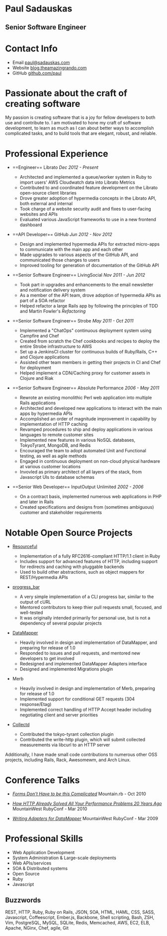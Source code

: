 # Paul Sadauskas
## Senior Software Engineer

# Contact Info

 * Email   [paul@sadauskas.com][email]
 * Website [blog.theamazingrando.com][blog]
 * GitHub  [github.com/paul][github]

# Passionate about the craft of creating software

My passion is creating software that is a joy for fellow developers to both use and contribute to.  I am motivated to
hone my craft of software development, to learn as much as I can about better ways to accomplish complicated tasks, and
to build tools that are elegant, robust, and reliable.

# Professional Experience

 * ==Engineer==
   Librato
   *Dec 2012 - Present*
   * Architected and implemented a queue/worker system in Ruby to import users' AWS Cloudwatch data into Librato Metrics
   * Contributed to and coordinated feature development on the Librato open-source client libraries
   * Drove greater adoption of hypermedia concepts in the Librato API, both external and internal
   * Took charge of a website security audit and fixes to user-facing websites and APIs
   * Evaluated various JavaScript frameworks to use in a new frontend dashboard

 * ==API Developer==
   GitHub
   *Jun 2012 - Nov 2012*
   * Design and implemented hypermedia APIs for extracted micro-apps to communicate with the main app and each other
   * Made upgrades to various aspects of the GitHub API, and communicated those changes to users
   * Improved tooling for generation of documentation of the GitHub API

 * ==Senior Software Engineer==
   LivingSocial
   *Nov 2011 - Jun 2012*
   * Took part in upgrades and enhancements to the email newsletter and notification delivery system
   * As a member of the API team, drove adoption of hypermedia APIs as part of a SOA refactor
   * Helped refactor a large Rails app by following the principles of TDD and Martin Fowler's *Refactoring*

 * ==Senior Software Engineer==
   Strobe
   *May 2011 - Oct 2011*
   * Implemented a "ChatOps" continuous deployment system using Campfire and Chef
   * Created from scratch the Chef cookbooks and recipes to deploy the entire Strobe infrastructure to AWS
   * Set up a JenkinsCI cluster for continuous builds of Ruby/Rails, C++ and Clojure applications
   * Assisted other team members in getting their projects in CI and Chef for deployment
   * Helped implement a CDN/Caching proxy for customer assets in Clojure and Riak

 * ==Senior Software Engineer==
   Absolute Performance
   *2006 - May 2011*
   * Rewrote an existing monolithic Perl web application into multiple Rails applications
   * Architected and developed new applications to interact with the main apps by hypermedia APIs
   * Accomplished an order of magnitude improvement in capability by implementation of HTTP caching
   * Revamped procedures to ship and deploy applications in various languages to remote customer sites
   * Implemented new features in various NoSQL databases, TokyoTyrant, MongoDB, and Redis
   * Encouraged the team to adopt automated Unit and Functional testing, as well as agile methods
   * Engaged in continuous deployment on non-cloud physical hardware at various customer locations
   * Invovled as primary architect of all layers of the stack, from Javascript UIs to database schemas

 * ==Senior Web Developer==
   InputOutput Unlimited
   *2002 - 2006*
   * On a contract basis, implemented numerous web applications in PHP and later in Rails
   * Created specifications and designs from (sometimes ambiguous) customer and stakeholder requirements

# Notable Open Source Projects

 * [Resourceful][resourceful]
   * Implementation of a fully RFC2616-compliant HTTP/1.1 client in Ruby
   * Includes support for advanced features of HTTP, including support for redirects and caching with pluggable backends
   * Used to build other abstractions, such as object mappers for REST/Hypermedia APIs

 * [progress_bar][progress_bar]
   * A very simple implementation of a CLI progress bar, similar to the output of cURL
   * Mentored contributors to keep thier pull requests small, focused, and well-tested
   * It was originally intended primarily for personal use, but is not a dependency of several popular projects

 * [DataMapper][data_mapper]
   * Heavily involved in design and implementation of DataMapper, and preparing for release of 1.0
   * Responded to issues and pull requests, and mentored new developers to get involved
   * Redesigned and implemented DataMapper Adapters interface
   * Designed and implemented Migrations plugin

 * Merb
   * Heavily involved in design and implementation of Merb, preparing for release of 1.0
   * Implemented support for conditional GET requests (304 response/Etag)
   * Implemented correct handling of HTTP Accept header including negotiating
     client and server priorities

 * [Collectd][collectd]
   * Contributed the tokyo-tyrant collection plugin
   * Contributed the write-http plugin, which will submit collected measurements via libcurl to an HTTP server

Additionally, I have made small code contributions to numerous other OSS projects, including Rails, Rack, Awesomewm, and Arch Linux.

# Conference Talks

 * [*Forms Don't Have to be this Complicated*][talk-forms]
   Mountain.rb - Oct 2010

 * [*How HTTP Already Solved All Your Performance Problems 20 Years Ago*][talk-http]
   MountainWest RubyConf - Mar 2010

 * [*Writing Adapters for DataMapper*][talk-datamapper]
   MountainWest RubyConf - Mar 2009

# Professional Skills

 * Web Application Development
 * System Administration & Large-scale deployments
 * Web APIs/services
 * SOA & Distributed systems
 * Open Source
 * Ruby
 * Javascript

## Buzzwords

REST, HTTP, Ruby, Ruby on Rails, JSON, SOA, HTML, HAML, CSS, SASS, Javascript, Coffeescript, Ember.js, Backbone, Shell scripting, Bash, ZSH, Vim, PostgreSQL, MySQL, SQLite, Redis, Memcached, AWS, EC2, ELB, Apache, NGinx, Chef, agile, Git


[email]:           mailto:paul@sadauskas.com
[blog]:            http://blog.theamazingrando.com
[github]:          https://github.com/paul
[resourceful]:     https://github.com/paul/resourceful
[progress_bar]:    https://github.com/paul/progress_bar
[data_mapper]:     http://datamapper.org
[collectd]:        https://collectd.org/wiki/index.php/Plugin:Write_HTTP
[talk-forms]:      http://confreaks.com/videos/422-mountainrb2010-forms-don-t-have-to-be-this-complicated
[talk-http]:       http://confreaks.com/videos/6-mwrc2010-how-http-already-solved-all-your-performance-problems-10-years-ago
[talk-datamapper]: http://confreaks.com/videos/74-mwrc2009-writing-adapters-for-datamapper





